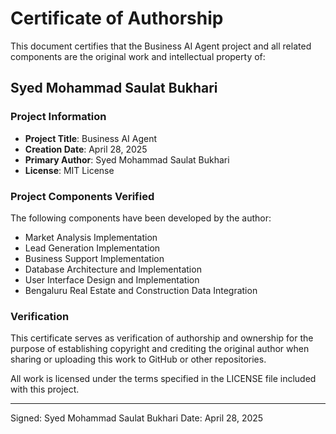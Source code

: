 # Certificate of Authorship

This document certifies that the Business AI Agent project and all related components are the original work and intellectual property of:

## Syed Mohammad Saulat Bukhari

### Project Information
- **Project Title**: Business AI Agent
- **Creation Date**: April 28, 2025
- **Primary Author**: Syed Mohammad Saulat Bukhari
- **License**: MIT License

### Project Components Verified
The following components have been developed by the author:
- Market Analysis Implementation
- Lead Generation Implementation
- Business Support Implementation
- Database Architecture and Implementation
- User Interface Design and Implementation
- Bengaluru Real Estate and Construction Data Integration

### Verification
This certificate serves as verification of authorship and ownership for the purpose of establishing copyright and crediting the original author when sharing or uploading this work to GitHub or other repositories.

All work is licensed under the terms specified in the LICENSE file included with this project.

---

Signed: Syed Mohammad Saulat Bukhari
Date: April 28, 2025